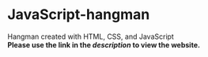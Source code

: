 # JavaScript-hangman
Hangman created with HTML, CSS, and JavaScript  
**Please use the link in the _description_ to view the website.**
